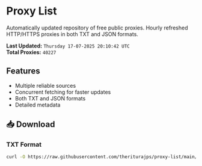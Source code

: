 # Proxy List

Automatically updated repository of free public proxies. Hourly refreshed HTTP/HTTPS proxies in both TXT and JSON formats.

**Last Updated:** `Thursday 17-07-2025 20:10:42 UTC`  
**Total Proxies:** `40227`

## Features
- Multiple reliable sources
- Concurrent fetching for faster updates
- Both TXT and JSON formats
- Detailed metadata

## 📥 Download

### TXT Format
```bash
curl -O https://raw.githubusercontent.com/theriturajps/proxy-list/main/proxies.txt